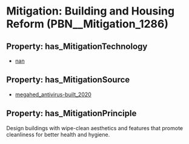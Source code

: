 # Mitigation: __Building and Housing Reform__ (PBN__Mitigation_1286)

## Property: has_MitigationTechnology

* [nan](../Technology/PBN__Technology_22)

## Property: has_MitigationSource

* [megahed_antivirus-built_2020](../Article/PBN__Article_298)

## Property: has_MitigationPrinciple

Design buildings with wipe-clean aesthetics and features that promote cleanliness for better health and hygiene.

